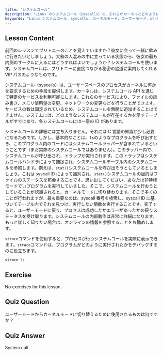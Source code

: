 ```yaml
---
title: "システムコール"
description: "Linux のシステムコール（syscalls）と、それらがカーネルとどのように相互作用するかを学びます。ユーザーモードとカーネルモードを理解し、デバッグのために`strace`を使用します。Linux の学習を始めましょう！"
keywords: "Linux システムコール，syscalls, カーネルモード，ユーザーモード，strace コマンド，Linux チュートリアル，初心者向け Linux, Linux ガイド"
---
```


## Lesson Content

前回のレッスンでブリトニーのことを覚えていますか？彼女に会って一緒に飲みに行きたいとしましょう。大勢の人混みの中に立っている状態から、彼女の最も内側のサークルに入るにはどうすればよいでしょうか？システムコールを使います。システムコールは、ブリトニーに直接つながる秘密の脇道に案内してくれる VIP パスのようなものです。

システムコール（syscalls）は、ユーザースペースのプロセスがカーネルに何かを要求するための手段を提供します。カーネルは、システムコール API を通じて特定のサービスを利用可能にします。これらのサービスにより、ファイルの読み書き、メモリ使用量の変更、ネットワークの変更などを行うことができます。サービスの数は固定されているため、システムコールを無闇に追加することはできません。システムには、どのようなシステムコールが存在するかを示すテーブルがすでにあり、各システムコールには一意の ID があります。

システムコールの詳細には立ち入りません。それには C 言語の知識が少し必要になるためです。しかし、基本的なことは、`ls`のようなプログラムを呼び出すとき、このプログラム内のコードにはシステムコールラッパーが含まれているということです（まだ実際のシステムコールではありません）。このラッパー内で、システムコールが呼び出され、トラップが実行されます。このトラップはシステムコールハンドラによって捕捉され、システムコールテーブル内のシステムコールを参照します。例えば、`stat()`システムコールを呼び出そうとしているとしましょう。これは syscall ID によって識別され、`stat()`システムコールの目的はファイルのステータスを照会することです。思い出してください、あなたは非特権モードで`ls`プログラムを実行していました。そこで、システムコールを行おうとしていることが認識されると、カーネルモードに切り替わります。そこで多くのことが行われますが、最も重要なのは、syscall 番号を検索し、syscall ID に基づいてテーブル内でそれを見つけ、実行したい関数を実行することです。完了すると、ユーザーモードに戻り、プロセスは成功したかエラーがあったかの戻りステータスを受け取ります。システムコールの内部動作は非常に詳細になります。もっと詳しく知りたい場合は、オンラインの情報を参照することをお勧めします。

`strace`コマンドを使用すると、プロセスが行うシステムコールを実際に表示できます。`strace`コマンドは、プログラムがどのように実行されたかをデバッグするのに役立ちます。

```bash
strace ls
```

## Exercise

No exercises for this lesson.

## Quiz Question

ユーザーモードからカーネルモードに切り替えるために使用されるものは何ですか？

## Quiz Answer

System call
